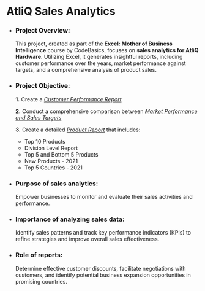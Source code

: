 # AtliQ Sales Analytics

- ### **Project Overview:**
  This project, created as part of the **Excel: Mother of Business Intelligence** course by CodeBasics, focuses on **sales analytics for AtliQ Hardware**. Utilizing Excel, it generates insightful reports, including customer performance over the years, market performance against targets, and a comprehensive analysis of product sales.

- ### **Project Objective:**

    **1.** Create a _[Customer Performance Report](https://github.com/itsprashanthshetty/AtliQ-Sales-Analytics/blob/main/Customer%20Performance%20Report.pdf)_ 

    **2.** Conduct a comprehensive comparison between _[Market Performance and Sales Targets](https://github.com/itsprashanthshetty/AtliQ-Sales-Analytics/blob/main/Market%20Performance%20vs%20Target%20Report.pdf)_

    **3.**  Create a detailed _[Product Report](https://github.com/itsprashanthshetty/AtliQ-Sales-Analytics/blob/main/Product%20Report.pdf)_ that includes:
    - Top 10 Products
    - Division Level Report
    - Top 5 and Bottom 5 Products
    - New Products - 2021
    - Top 5 Countries - 2021

- ### **Purpose of sales analytics:** 

  Empower businesses to monitor and evaluate their sales activities and performance.

- ### **Importance of analyzing sales data:** 

  Identify sales patterns and track key performance indicators (KPIs) to refine strategies and improve overall sales effectiveness.

- ### **Role of reports:**

  Determine effective customer discounts, facilitate negotiations with customers, and identify potential business expansion opportunities in promising countries.
